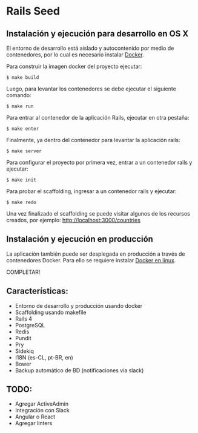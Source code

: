 # Rails Seed

## Instalación y ejecución para desarrollo en OS X

El entorno de desarrollo está aislado y autocontenido por medio de contenedores, por lo cual es necesario instalar [Docker](https://www.google.com/search?q=install+docker+os+x).

Para construir la imagen docker del proyecto ejecutar:

  ```
  $ make build
  ```

Luego, para levantar los contenedores se debe ejecutar el siguiente comando:

  ```
  $ make run
  ```

Para entrar al contenedor de la aplicación Rails, ejecutar en otra pestaña:

  ```
  $ make enter
  ```

Finalmente, ya dentro del contenedor para levantar la aplicación rails:

  ```
  $ make server
  ```

Para configurar el proyecto por primera vez, entrar a un contenedor rails y ejecutar:

  ```
  $ make init
  ```

Para probar el scaffolding, ingresar a un contenedor rails y ejecutar:

  ```
  $ make redo
  ```

Una vez finalizado el scaffolding se puede visitar algunos de los recursos creados, por ejemplo: [http://localhost:3000/countries](http://localhost:3000/countries)

## Instalación y ejecución en producción

La aplicación también puede ser desplegada en producción a través de contenedores Docker. Para ello se requiere instalar [Docker en linux](https://www.google.com/search?q=install+docker+linux).

COMPLETAR!

## Características:
  - Entorno de desarrollo y producción usando docker
  - Scaffolding usando makefile
  - Rails 4
  - PostgreSQL
  - Redis
  - Pundit
  - Pry
  - Sidekiq
  - I18N (es-CL, pt-BR, en)
  - Bower
  - Backup automático de BD (notificaciones via slack)

## TODO:
  - Agregar ActiveAdmin
  - Integración con Slack
  - Angular o React
  - Agregar linters

